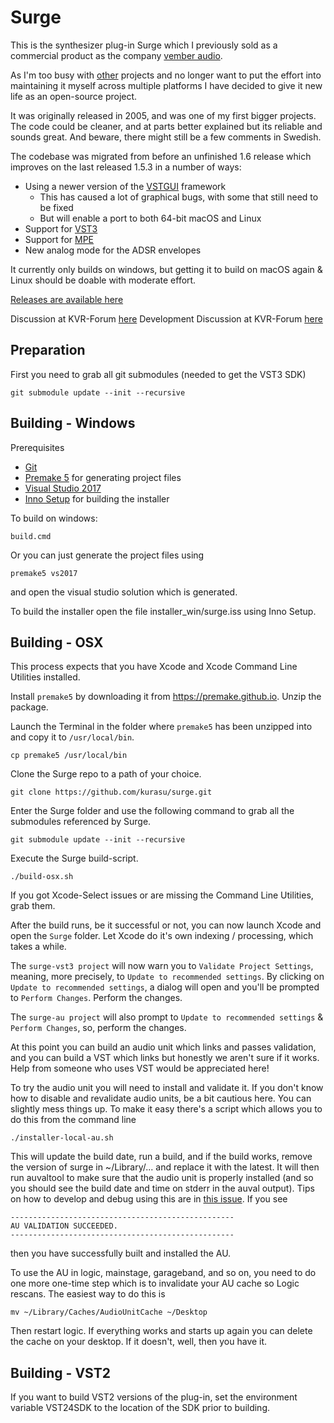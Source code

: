 # Surge

This is the synthesizer plug-in Surge which I previously sold as a commercial product as the company [vember audio](http://vemberaudio.se).

As I'm too busy with [other](http://bitwig.com) projects and no longer want to put the effort into maintaining it myself across multiple platforms I have decided to give it new life as an open-source project.

It was originally released in 2005, and was one of my first bigger projects. The code could be cleaner, and at parts better explained but its reliable and sounds great. And beware, there might still be a few comments in Swedish.

The codebase was migrated from before an unfinished 1.6 release which improves on the last released 1.5.3 in a number of ways:

* Using a newer version of the [VSTGUI](https://github.com/steinbergmedia/vstgui) framework
  * This has caused a lot of graphical bugs, with some that still need to be fixed
  * But will enable a port to both 64-bit macOS and Linux
* Support for [VST3](https://www.steinberg.net/en/company/technologies/vst3.html)
* Support for [MPE](https://www.midi.org/articles-old/midi-polyphonic-expression-mpe)
* New analog mode for the ADSR envelopes   

It currently only builds on windows, but getting it to build on macOS again & Linux should be doable with moderate effort.

[Releases are available here](https://github.com/kurasu/surge/releases)

Discussion at KVR-Forum [here](https://www.kvraudio.com/forum/viewtopic.php?f=1&t=511922)
Development Discussion at KVR-Forum [here](https://www.kvraudio.com/forum/viewtopic.php?f=33&t=511921)

## Preparation

First you need to grab all git submodules (needed to get the VST3 SDK)

```
git submodule update --init --recursive
```

## Building - Windows

Prerequisites

* [Git](https://git-scm.com/downloads)
* [Premake 5](https://premake.github.io/download.html#v5) for generating project files
* [Visual Studio 2017](https://visualstudio.microsoft.com/downloads/)
* [Inno Setup](http://jrsoftware.org/isdl.php) for building the installer

To build on windows:

```
build.cmd
```

Or you can just generate the project files using

```
premake5 vs2017
```

and open the visual studio solution which is generated.

To build the installer open the file installer_win/surge.iss using Inno Setup.

## Building - OSX

This process expects that you have Xcode and Xcode Command Line Utilities installed.

Install `premake5` by downloading it from  https://premake.github.io. Unzip the package.

Launch the Terminal in the folder where `premake5` has been unzipped into and copy it to `/usr/local/bin`.

```
cp premake5 /usr/local/bin
```
 
Clone the Surge repo to a path of your choice.

```
git clone https://github.com/kurasu/surge.git
```

Enter the Surge folder and use the following command to grab all the submodules referenced by Surge.

```
git submodule update --init --recursive
```

Execute the Surge build-script.

```
./build-osx.sh
```

If you got Xcode-Select issues or are missing the Command Line Utilities, grab them.

After the build runs, be it successful or not, you can now launch Xcode and open the `Surge` folder. Let Xcode do it's own indexing / processing, which takes a while.

The `surge-vst3 project` will now warn you to `Validate Project Settings`, meaning, more precisely, to `Update to recommended settings`. By clicking on `Update to recommended settings`, a dialog will open and you'll be prompted to `Perform Changes`. Perform the changes.

The `surge-au project` will also prompt to `Update to recommended settings` & `Perform Changes`, so, perform the changes.

At this point you can build an audio unit which links and passes validation, and you can build a VST which links but honestly we aren't sure
if it works. Help from someone who uses VST would be appreciated here!

To try the audio unit you will need to install and validate it. If you don't know how to disable and revalidate audio units, be 
a bit cautious here. You can slightly mess things up. To make it easy there's a script which allows you to do this from the command line

```
./installer-local-au.sh
```

This will update the build date, run a build, and if the build works, remove the version of surge in ~/Library/... and replace 
it with the latest. It will then run auvaltool to make sure that the audio unit is properly installed (and so you should 
see the build date and time on stderr in the auval output). Tips on how to develop 
and debug using this are in
[this issue](https://github.com/kurasu/surge/issues/58). If you see

```
--------------------------------------------------
AU VALIDATION SUCCEEDED.
--------------------------------------------------
```

then you have successfully built and installed the AU. 

To use the AU in logic, mainstage, garageband, and so on, you need to do one more one-time step which is to invalidate your AU cache so Logic 
rescans. The easiest way to do this is

```
mv ~/Library/Caches/AudioUnitCache ~/Desktop
```

Then restart logic. If everything works and starts up again you can delete the cache on your desktop. If it doesn't, well, then you have it.


## Building - VST2

If you want to build VST2 versions of the plug-in, set the environment variable VST24SDK to the location of the SDK prior to building.
